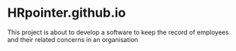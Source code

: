 # HRpointer.github.io
This project is about to develop a software to keep the record of employees and their related concerns in an organisation
